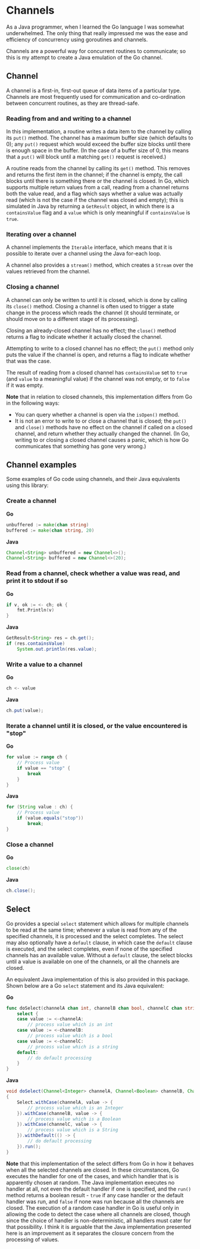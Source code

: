 # Channels

As a Java programmer, when I learned the Go language I was somewhat underwhelmed. The only thing
that really impressed me was the ease and efficiency of concurrency using goroutines and channels.

Channels are a powerful way for concurrent routines to communicate; so this is my attempt to create
a Java emulation of the Go channel.

## Channel

A channel is a first-in, first-out queue of data items of a particular type. 
Channels are most frequently used for communication and co-ordination between concurrent routines, 
as they are thread-safe.

### Reading from and and writing to a channel

In this implementation, a routine writes a data item to the channel by calling its `put()` method.
The channel has a maximum buffer size (which defaults to 0); any `put()` request which would
exceed the buffer size blocks until there is enough space in the buffer. (In the case of
a buffer size of 0, this means that a `put()` will block until a matching `get()` request is received.)

A routine reads from the channel by calling its `get()` method. This removes and returns the first
item in the channel; if the channel is empty, the call blocks until there is something there or the channel
is closed.
In Go, which supports multiple return values from a call, reading from a channel returns both the value read, and a flag which says whether a value was actually read (which is not the case if the channel was closed and empty);
this is simulated in Java by returning a `GetResult` object, in which there is a `containsValue` flag
and a `value` which is only meaningful if `containsValue` is `true`.

### Iterating over a channel

A channel implements the `Iterable` interface, which means that it is possible to iterate over a channel using the Java for-each loop.

A channel also provides a `stream()` method, which creates a `Stream` over the values retrieved from the channel.

### Closing a channel

A channel can only be written to until it is closed, which is done by calling its
`close()` method.
Closing a channel is often used
to trigger a state change in the process which reads the channel (it should terminate, or 
should move on to a different stage of its processing).
 
Closing an already-closed channel has no effect; the `close()` method 
returns a flag to indicate whether it actually closed the channel.

Attempting to write to a closed channel
has no effect; the `put()` method
only puts the value if the channel is open, and returns a flag to indicate whether that was the case.

The result of reading from a closed channel has `containsValue`
set to `true` (and `value` to a meaningful value) if the channel was not empty, or to `false` if it was empty. 

**Note** that in relation to closed channels, this implementation
differs from Go in the following ways:
* You can query whether a channel
is open via the `isOpen()` method.
* It is not an error to write to or close a channel that is closed; the `put()` and `close()`
methods have no effect on the channel if called on a closed channel, and return whether they
actually changed the channel. (In Go, writing to or closing a closed channel causes a panic, which
is how Go communicates that something has gone very wrong.)

## Channel examples

Some examples of Go code using channels, and their Java equivalents using this library:

### Create a channel

**Go**

```go
unbuffered := make(chan string)
buffered := make(chan string, 20)
```

**Java**

```java
Channel<String> unbuffered = new Channel<>();
Channel<String> buffered = new Channel<>(20);
```

### Read from a channel, check whether a value was read, and print it to stdout if so

**Go**

```go
if v, ok := <- ch; ok {
	fmt.Println(v)
}
```

**Java**

```java
GetResult<String> res = ch.get();
if (res.containsValue) 
	System.out.println(res.value);
```

### Write a value to a channel

**Go**

```go
ch <- value
```

**Java**

```java
ch.put(value);
```

### Iterate a channel until it is closed, or the value encountered is "stop"

**Go**

```go
for value := range ch {
	// Process value
	if value == "stop" {
		break
	}
}
```

**Java**

```java
for (String value : ch) {
	// Process value
	if (value.equals("stop"))
		break;
}
```

### Close a channel

**Go**

```go
close(ch)
```

**Java**

```java
ch.close();
```

## Select

Go provides a special `select` statement which allows for multiple channels to be read
at the same time; whenever a value is read from any of the specified channels, it is processed and
the select completes. The select may also optionally have a `default` clause, in which
case the `default` clause is executed, and the select completes, even if none of the specified channels
has an available value. Without a `default` clause, the select blocks until a value is available on one
of the channels, or all the channels are closed.

An equivalent Java implementation of this is also provided in this package. Shown below are a Go `select`
statement and its Java equivalent:

**Go**  

```go
func doSelect(channelA chan int, channelB chan bool, channelC chan string) {
	select {
	case value := <-channelA:
		// process value which is an int  
	case value := <-channelB:
		// process value which is a bool
	case value := <-channelC:
		// process value which is a string
	default:
		// do default processing
	}
}
```

**Java**  

```java
void doSelect(Channel<Integer> channelA, Channel<Boolean> channelB, Channel<String> channelC)
{
	Select.withCase(channelA, value -> {
		// process value which is an Integer  
	}).withCase(channelB, value -> {
		// process value which is a Boolean  
	}).withCase(channelC, value -> {
		// process value which is a String  
	}).withDefault(() -> {
		// do default processing
	}).run();
}
```

**Note** that this implementation of the select differs from Go in how it behaves when all the selected
channels are closed. In these circumstances, Go executes the handler for one of the cases, and which handler that is 
is apparently chosen at random. The Java implementation executes no handler at all, not even the default handler
if one is specified, and the `run()` method returns a boolean result - `true` if any case handler or the default
handler was run, and `false` if none was run because all the channels are closed. 
The execution of a random case 
handler in Go is useful only in allowing the code to detect the case where all channels are closed, though since 
the choice of handler is non-deterministic, all handlers must cater for that possibility. 
I think it is arguable that the Java implementation presented here is an improvement as it separates the closure
concern from the processing of values.